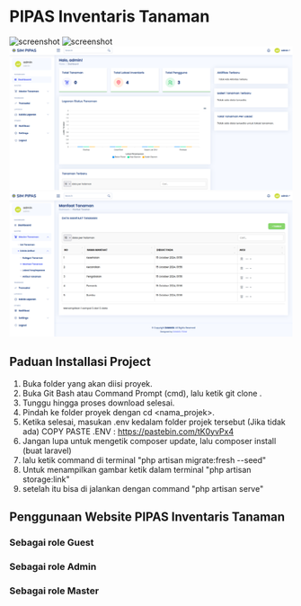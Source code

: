 # PIPAS Inventaris Tanaman

![screenshot](public/assets/img/readme/imglandingpage.png)
![screenshot](public/assets/img/readme/imglogin.png)
![screenshot](public/assets/img/readme/dashboard.png)
![screenshot](public/assets/img/readme/dashboard2.png)

## Paduan Installasi Project


1. Buka folder yang akan diisi proyek.
2. Buka Git Bash atau Command Prompt (cmd), lalu ketik git clone <URL Proyek>.
3. Tunggu hingga proses download selesai.
4. Pindah ke folder proyek dengan cd <nama_projek>.
5. Ketika selesai, masukan .env kedalam folder projek tersebut (Jika tidak ada)
    COPY PASTE .ENV : https://pastebin.com/tK0yvPx4
6. Jangan lupa untuk mengetik composer update, lalu composer install (buat laravel)
7. lalu ketik command di terminal "php artisan migrate:fresh --seed"
8. Untuk menampilkan gambar ketik dalam terminal "php artisan storage:link"
8. setelah itu bisa di jalankan dengan command "php artisan serve"

## Penggunaan Website PIPAS Inventaris Tanaman


### Sebagai role Guest

### Sebagai role Admin

### Sebagai role Master
